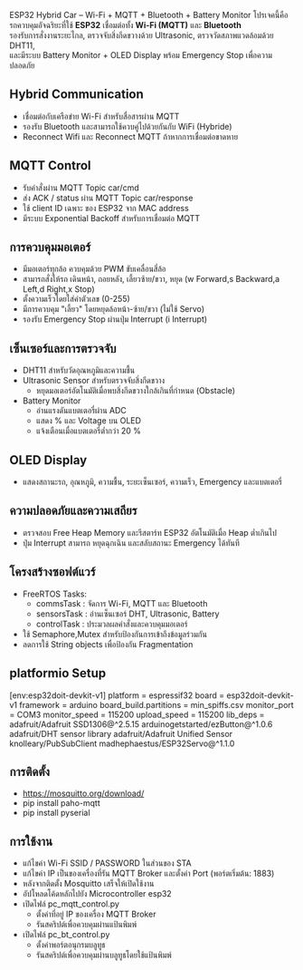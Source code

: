 ESP32 Hybrid Car – Wi-Fi + MQTT + Bluetooth + Battery Monitor
โปรเจคนี้คือรถควบคุมอัจฉริยะที่ใช้ **ESP32** เชื่อมต่อทั้ง **Wi-Fi (MQTT)** และ **Bluetooth**  
รองรับการสั่งงานระยะไกล, ตรวจจับสิ่งกีดขวางด้วย Ultrasonic, ตรวจวัดสภาพแวดล้อมด้วย DHT11,  
และมีระบบ Battery Monitor + OLED Display พร้อม Emergency Stop เพื่อความปลอดภัย  

## Hybrid Communication
- เชื่อมต่อกับเครือข่าย Wi-Fi สำหรับสื่อสารผ่าน MQTT
- รองรับ Bluetooth และสามารถใช้ควบคู่ไปด้วยกันกับ WiFi (Hybride)
- Reconnect Wifi และ Reconnect MQTT ถ้าหากการเชื่อมต่อขาดหาย

## MQTT Control
- รับคำสั่งผ่าน MQTT Topic car/cmd
- ส่ง ACK / status ผ่าน MQTT Topic car/response
- ใช้ client ID เฉพาะ ของ ESP32 จาก MAC address
- มีระบบ Exponential Backoff สำหรับการเชื่อมต่อ MQTT 

## การควบคุมมอเตอร์
- มีมอเตอร์ทุกล้อ ควบคุมด้วย PWM ขับเคลื่อนสี่ล้อ
- สามารถสั่งให้รถ เดินหน้า, ถอยหลัง, เลี้ยวซ้าย/ขวา, หยุด (w Forward,s Backward,a Left,d Right,x Stop)
- ตั้งความเร็วโดยใส่ค่าตัวเลข (0-255)
- มีการควบคุม "เลี้ยว" โดยหยุดล้อหน้า-ซ้าย/ขวา (ไม่ใช้ Servo)
- รองรับ Emergency Stop ผ่านปุ่ม Interrupt (i Interrupt)

## เซ็นเซอร์และการตรวจจับ
- DHT11 สำหรับวัดอุณหภูมิและความชื้น
- Ultrasonic Sensor สำหรับตรวจจับสิ่งกีดขวาง
   - หยุดมอเตอร์อัตโนมัติเมื่อพบสิ่งกีดขวางใกล้เกินที่กำหนด (Obstacle)
- Battery Monitor
   - อ่านแรงดันแบตเตอรี่ผ่าน ADC
   - แสดง % และ Voltage บน OLED
   - แจ้งเตือนเมื่อแบตเตอรี่ต่ำกว่า 20 %
 
## OLED Display
- แสดงสถานะรถ, อุณหภูมิ, ความชื้น, ระยะเซ็นเซอร์, ความเร็ว, Emergency และแบตเตอรี่

## ความปลอดภัยและความเสถียร
- ตรวจสอบ Free Heap Memory และรีสตาร์ท ESP32 อัตโนมัติเมื่อ Heap ต่ำเกินไป
- ปุ่ม Interrupt สามารถ หยุดฉุกเฉิน และสลับสถานะ Emergency ได้ทันที

## โครงสร้างซอฟต์แวร์
- FreeRTOS Tasks:
   -  commsTask : จัดการ Wi-Fi, MQTT และ Bluetooth
   -  sensorsTask : อ่านเซ็นเซอร์ DHT, Ultrasonic, Battery
   -  controlTask : ประมวลผลคำสั่งและควบคุมมอเตอร์
- ใช้ Semaphore,Mutex สำหรับป้องกันการเข้าถึงข้อมูลร่วมกัน
- ลดการใช้ String objects เพื่อป้องกัน Fragmentation

## platformio Setup
[env:esp32doit-devkit-v1]
platform = espressif32
board = esp32doit-devkit-v1
framework = arduino
board_build.partitions = min_spiffs.csv
monitor_port = COM3 
monitor_speed = 115200 
upload_speed = 115200
lib_deps = 
	adafruit/Adafruit SSD1306@^2.5.15
	arduinogetstarted/ezButton@^1.0.6
	adafruit/DHT sensor library
	adafruit/Adafruit Unified Sensor
	knolleary/PubSubClient
	madhephaestus/ESP32Servo@^1.1.0

## การติดตั้ง
-  https://mosquitto.org/download/
-  pip install paho-mqtt
-  pip install pyserial

## การใช้งาน
-  แก้ไขค่า Wi-Fi SSID / PASSWORD ในส่วนของ STA
-  แก้ไขค่า IP เป็นของเครื่องที่รัน MQTT Broker และตั้งค่า Port (พอร์ตเริ่มต้น: 1883)
-  หลังจากติดตั้ง Mosquitto เสร็จให้เปิดใช้งาน
-  อัปโหลดโค้ดหลักไปยัง Microcontroller esp32
-  เปิดไฟล์ pc_mqtt_control.py
   - ตั้งค่าที่อยู่ IP ของเครื่อง MQTT Broker
   - รันสคริปต์เพื่อควบคุมผ่านแป้นพิมพ์
-  เปิดไฟล์ pc_bt_control.py
   - ตั้งค่าพอร์ตอนุกรมบลูทูธ
   - รันสคริปต์เพื่อควบคุมผ่านบลูทูธโดยใช้แป้นพิมพ์



